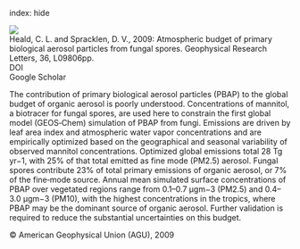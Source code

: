index: hide

<div class="Citation">
    <div class="Citation-thumb CitationThumb-linked"  data-href="https://doi.org/10.1029/2009gl037493">
      <img src="https://static.claimspace.cloud/climate-study-static/refs/thumbs/7/Heald_and_Spracklen_2009-thumb.png" />
    </div>

  <div class="Citation-body">
    <div class="Citation-text">Heald, C. L. and Spracklen, D. V., 2009: Atmospheric budget of primary biological aerosol particles from fungal spores. <span class="Article-journal">Geophysical Research Letters, </span><span class="Article-volume">36, </span>L09806pp.</div>
    <div class="Citation-links">
      <div class="CitationLink" data-href="https://doi.org/10.1029/2009gl037493">
        <div class="CitationLink-icon CitationLink-Doi"></div>
        <div class="CitationLink-text">DOI</div>
      </div>
      <div class="CitationLink" data-href="https://scholar.google.com/scholar?q=10.1029/2009gl037493">
        <div class="CitationLink-icon CitationLink-Scholar"></div>
        <div class="CitationLink-text">Google Scholar</div>
      </div>
    </div>
  </div>
</div>

The contribution of primary biological aerosol particles (PBAP) to the global budget of organic aerosol is poorly understood. Concentrations of mannitol, a biotracer for fungal spores, are used here to constrain the first global model (GEOS‐Chem) simulation of PBAP from fungi. Emissions are driven by leaf area index and atmospheric water vapor concentrations and are empirically optimized based on the geographical and seasonal variability of observed mannitol concentrations. Optimized global emissions total 28 Tg yr−1, with 25% of that total emitted as fine mode (PM2.5) aerosol. Fungal spores contribute 23% of total primary emissions of organic aerosol, or 7% of the fine‐mode source. Annual mean simulated surface concentrations of PBAP over vegetated regions range from 0.1–0.7 μgm−3 (PM2.5) and 0.4–3.0 μgm−3 (PM10), with the highest concentrations in the tropics, where PBAP may be the dominant source of organic aerosol. Further validation is required to reduce the substantial uncertainties on this budget.

<div class="Citation-copy">
&copy; American Geophysical Union (AGU), 2009
</div>